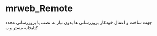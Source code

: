 # mrweb_Remote
جهت ساخت و اعمال خودکار بروزرسانی ها بدون نیاز به نصب یا بروزرسانی مجدد کتابخانه مستر وب
